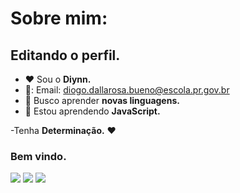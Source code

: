 # Sobre mim:

## Editando o perfil.

- :heart: Sou o **Diynn.**
- 💛: Email: diogo.dallarosa.bueno@escola.pr.gov.br
- :blue_heart: Busco aprender **novas linguagens.**
- :purple_heart: Estou aprendendo **JavaScript.**
 
-Tenha **Determinação.** :heart:

 ### Bem vindo.
 
 ![](https://img.shields.io/badge/p5%20js-ED225D?style=for-the-badge&logo=p5dotjs&logoColor=white) ![](https://img.shields.io/badge/Scratch-4D97FF?style=for-the-badge&logo=Scratch&logoColor=white) ![](https://img.shields.io/badge/JavaScript-323330?style=for-the-badge&logo=javascript&logoColor=F7DF1E)
